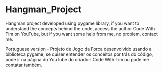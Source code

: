 # Hangman_Project
 Hangman project developed using pygame library, if you want to understand the concepts behind the code, access the author Code With Tim on YouTube, but if you want some help from me, no problem, contact me.
 
 Portuguese version - Projeto de Jogo da Forca
 desenvolvido usando a biblioteca pygame, se quiser entender os conceitos por trás do código, pode ir na página do YouTube do criador: Code With Tim ou pode me contatar também.

